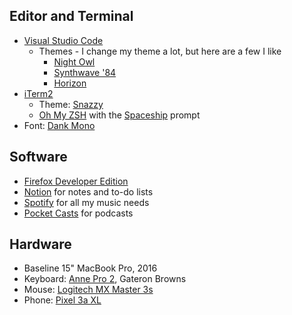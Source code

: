 ## Editor and Terminal

- [Visual Studio Code](https://code.visualstudio.com/)
  - Themes - I change my theme a lot, but here are a few I like
    - [Night Owl](https://marketplace.visualstudio.com/items?itemName=sdras.night-owl)
    - [Synthwave '84](https://marketplace.visualstudio.com/items?itemName=RobbOwen.synthwave-vscode)
    - [Horizon](https://marketplace.visualstudio.com/items?itemName=jolaleye.horizon-theme-vscode)
- [iTerm2](https://iterm2.com/)
  - Theme: [Snazzy](https://github.com/sindresorhus/iterm2-snazzy)
  - [Oh My ZSH](https://ohmyz.sh/) with the [Spaceship](https://github.com/denysdovhan/spaceship-prompt) prompt
- Font: [Dank Mono](https://dank.sh/)

## Software

- [Firefox Developer Edition](https://www.mozilla.org/en-US/firefox/developer/)
- [Notion](https://www.notion.so/) for notes and to-do lists
- [Spotify](https://www.spotify.com/us/) for all my music needs
- [Pocket Casts](https://www.pocketcasts.com/) for podcasts

## Hardware

- Baseline 15" MacBook Pro, 2016
- Keyboard: [Anne Pro 2](https://annepro2.com/), Gateron Browns
- Mouse: [Logitech MX Master 3s](https://www.logitech.com/en-us/product/mx-master-3)
- Phone: [Pixel 3a XL](https://store.google.com/us/product/pixel_3a)
